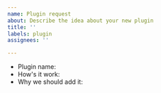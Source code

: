```yaml
---
name: Plugin request
about: Describe the idea about your new plugin
title: ''
labels: plugin
assignees: ''

---
```


- Plugin name: 
- How's it work: 
- Why we should add it:
